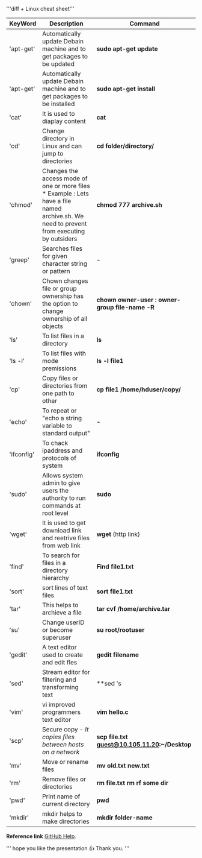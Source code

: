 
'''diff + Linux cheat sheet'''


| KeyWord | Description | Command |
| --- | --- | --- |
| 'apt-get' | Automatically update Debain machine and to get packages to be updated | **sudo apt-get update <package-name>** |
| 'apt-get' | Automatically update Debain machine and to get packages to be installed | **sudo apt-get install <package-name>** |
| 'cat' | It is used to diaplay content | **cat<file-name>** |
| 'cd' | Change directory in Linux and can jump to directories | **cd folder/directory/** |
| 'chmod' | Changes the access mode of one or more files * Example : Lets have a file named archive.sh. We need to prevent from executing by outsiders | **chmod 777 archive.sh** |
| 'greep' | Searches files for given character string or pattern | **-** |
| 'chown' | Chown changes file or group ownership has the option to change ownership of all objects | **chown owner-user : owner-group file-name -R** |
| 'ls' | To list files in a directory | **ls** |
| 'ls -l' | To list files with mode premissions | **ls -l file1** |
| 'cp' | Copy files or directories from one path to other | **cp file1 /home/hduser/copy/** |
| 'echo' | To repeat or "echo a string variable to standard output" | **-** |
| 'ifconfig' | To chack ipaddress and protocols of system | **ifconfig** |
| 'sudo' | Allows system admin to give users the authority to run commands at root level | **sudo** |
| 'wget' | It is used to get download link and reetrive files from web link | **wget** (http link) |
| 'find' | To search for files in a directory hierarchy | **Find file1.txt** |
| 'sort' | sort lines of text files | **sort file1.txt** |
| 'tar' | This helps to archieve a file | **tar cvf /home/archive.tar** |
| 'su' | Change userID or become superuser | **su root/rootuser** |
| 'gedit' | A text editor used to create and edit fles | **gedit filename** |
| 'sed' | Stream editor for filtering and transforming text | **sed 's|love|hate|g' loveletter.txt** |
| 'vim' | vi improved programmers text editor | **vim hello.c** |
| 'scp' | Secure copy - *It copies files between hosts on a network* | **scp file.txt guest@10.105.11.20:~/Desktop** |
| 'mv' | Move or rename files | **mv old.txt new.txt** |
| 'rm' | Remove files or directories | **rm file.txt rm rf some dir** |
| 'pwd' | Print name of current directory | **pwd** |
| 'mkdir' | mkdir helps to make directories | **mkdir folder-name** |

__Reference link__ [GitHub Help](https://help.github.com/).


'''
hope you like the presentation  :+1: 
Thank you.
'''



